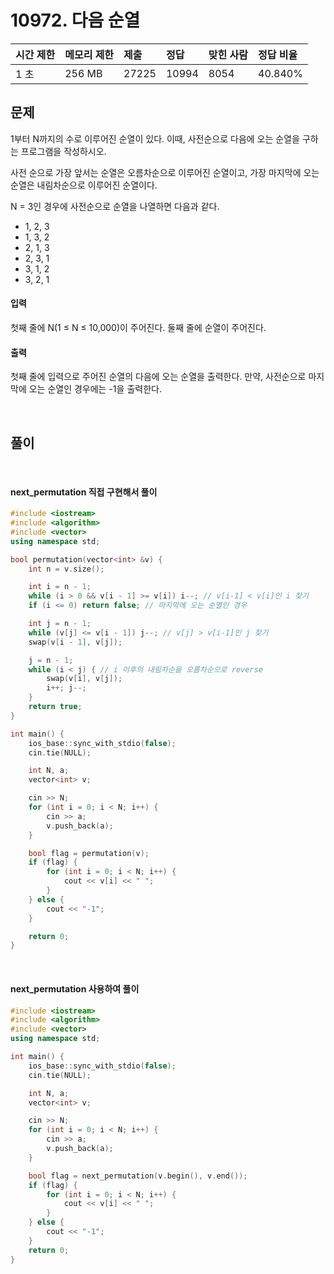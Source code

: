 # 10972. 다음 순열

| 시간 제한 | 메모리 제한 | 제출  | 정답  | 맞힌 사람 | 정답 비율 |
| :-------- | :---------- | :---- | :---- | :-------- | :-------- |
| 1 초      | 256 MB      | 27225 | 10994 | 8054      | 40.840%   |

## 문제

1부터 N까지의 수로 이루어진 순열이 있다. 이때, 사전순으로 다음에 오는 순열을 구하는 프로그램을 작성하시오.

사전 순으로 가장 앞서는 순열은 오름차순으로 이루어진 순열이고, 가장 마지막에 오는 순열은 내림차순으로 이루어진 순열이다.

N = 3인 경우에 사전순으로 순열을 나열하면 다음과 같다.

- 1, 2, 3
- 1, 3, 2
- 2, 1, 3
- 2, 3, 1
- 3, 1, 2
- 3, 2, 1

#### 입력

첫째 줄에 N(1 ≤ N ≤ 10,000)이 주어진다. 둘째 줄에 순열이 주어진다.

#### 출력

첫째 줄에 입력으로 주어진 순열의 다음에 오는 순열을 출력한다. 만약, 사전순으로 마지막에 오는 순열인 경우에는 -1을 출력한다.

<br/>

## 풀이

<br/>

#### next_permutation 직접 구현해서 풀이

```c++
#include <iostream>
#include <algorithm>
#include <vector>
using namespace std;

bool permutation(vector<int> &v) {
	int n = v.size();

	int i = n - 1;
	while (i > 0 && v[i - 1] >= v[i]) i--; // v[i-1] < v[i]인 i 찾기
	if (i <= 0) return false; // 마지막에 오는 순열인 경우

	int j = n - 1;
	while (v[j] <= v[i - 1]) j--; // v[j] > v[i-1]인 j 찾기
	swap(v[i - 1], v[j]);

	j = n - 1;
	while (i < j) { // i 이후의 내림차순을 오름차순으로 reverse
		swap(v[i], v[j]);
		i++; j--;
	}
	return true;
}

int main() {
	ios_base::sync_with_stdio(false);
	cin.tie(NULL);

	int N, a;
	vector<int> v;

	cin >> N;
	for (int i = 0; i < N; i++) {
		cin >> a;
		v.push_back(a);
	}

	bool flag = permutation(v);
	if (flag) {
		for (int i = 0; i < N; i++) {
			cout << v[i] << " ";
		}
	} else {
		cout << "-1";
	}

	return 0;
}
```

<br/>

#### next_permutation 사용하여 풀이

```c++
#include <iostream>
#include <algorithm>
#include <vector>
using namespace std;

int main() {
	ios_base::sync_with_stdio(false);
	cin.tie(NULL);

	int N, a;
	vector<int> v;

	cin >> N;
	for (int i = 0; i < N; i++) {
		cin >> a;
		v.push_back(a);
	}

	bool flag = next_permutation(v.begin(), v.end());
	if (flag) {
		for (int i = 0; i < N; i++) {
			cout << v[i] << " ";
		}
	} else {
		cout << "-1";
	}
	return 0;
}
```
